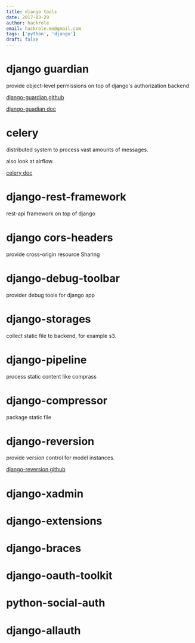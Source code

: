 ```yaml
---
title: django tools
date: 2017-03-29
author: hackrole
email: hackrole.me@gmail.com
tags: ['python', 'django']
draft: false
---
```


# django guardian

provide object-level permissions on top of django's authorization backend

[django-guardian github](https://github.com/django-guardian/django-guardian)

[django-guadian doc](https://django-guardian.readthedocs.io/en/stable/)

# celery
distributed system to process vast amounts of messages.

also look at airflow.

[celery doc](http://docs.celeryproject.org/en/latest/index.html)

# django-rest-framework

rest-api framework on top of django

# django cors-headers

provide cross-origin resource Sharing

# django-debug-toolbar

provider debug tools for django app

# django-storages

collect static file to backend, for example s3.

# django-pipeline

process static content like comprass

# django-compressor

package static file

# django-reversion

provide version control for model instances.

[django-reversion github](https://github.com/etianen/django-reversion)

# django-xadmin

# django-extensions

# django-braces 

# django-oauth-toolkit

# python-social-auth

# django-allauth


